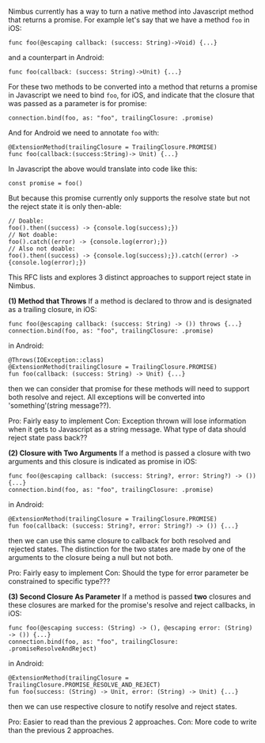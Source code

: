 Nimbus currently has a way to turn a native method into Javascript method that returns a promise.  For example let's say that we have a method `foo` in iOS:
```
func foo(@escaping callback: (success: String)->Void) {...}
```
and a counterpart in Android:
```
func foo(callback: (success: String)->Unit) {...}
```
For these two methods to be converted into a method that returns a promise in Javascript we need to bind `foo`, for iOS, and indicate that the closure that was passed as a parameter is for promise:
```
connection.bind(foo, as: "foo", trailingClosure: .promise)
```
And for Android we need to annotate `foo` with:
```
@ExtensionMethod(trailingClosure = TrailingClosure.PROMISE)
func foo(callback:(success:String)-> Unit) {...}
```
In Javascript the above would translate into code like this:
```
const promise = foo()
```
But because this promise currently only supports the resolve state but not the reject state it is only then-able:
```
// Doable:
foo().then((success) -> {console.log(success);})
// Not doable:
foo().catch((error) -> {console.log(error);})
// Also not doable:
foo().then((success) -> {console.log(success);}).catch((error) -> {console.log(error);})
```

This RFC lists and explores 3 distinct approaches to support reject state in Nimbus.

**(1) Method that Throws**
If a method is declared to throw and is designated as a trailing closure,
in iOS:
```
func foo(@escaping callback: (success: String) -> ()) throws {...}
connection.bind(foo, as: "foo", trailingClosure: .promise)
```
in Android:
```
@Throws(IOException::class)
@ExtensionMethod(trailingClosure = TrailingClosure.PROMISE)
fun foo(callback: (success: String) -> Unit) {...}
```
then we can consider that promise for these methods will need to support both resolve and reject. All exceptions will be converted into 'something'(string message??).

Pro: Fairly easy to implement
Con: Exception thrown will lose information when it gets to Javascript as a string message. What type of data should reject state pass back??

**(2) Closure with Two Arguments**
If a method is passed a closure with two arguments and this closure is indicated as promise
in iOS:
```
func foo(@escaping callback: (success: String?, error: String?) -> ()) {...}
connection.bind(foo, as: "foo", trailingClosure: .promise)
```
in Android:
```
@ExtensionMethod(trailingClosure = TrailingClosure.PROMISE)
fun foo(callback: (success: String?, error: String?) -> ()) {...}
```
then we can use this same closure to callback for both resolved and rejected states.  The distinction for the two states are made by one of the arguments to the closure being a null but not both.

Pro: Fairly easy to implement
Con: Should the type for error parameter be constrained to specific type???

**(3) Second Closure As Parameter**
If a method is passed **two** closures and these closures are marked for the promise's resolve and reject callbacks,
in iOS:
```
func foo(@escaping success: (String) -> (), @escaping error: (String) -> ()) {...}
connection.bind(foo, as: "foo", trailingClosure: .promiseResolveAndReject)
```
in Android:
```
@ExtensionMethod(trailingClosure = TrailingClosure.PROMISE_RESOLVE_AND_REJECT)
fun foo(success: (String) -> Unit, error: (String) -> Unit) {...}
```
then we can use respective closure to notify resolve and reject states.

Pro: Easier to read than the previous 2 approaches.
Con: More code to write than the previous 2 approaches.

